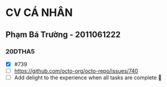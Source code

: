 # CV CÁ NHÂN
## Phạm Bá Trường - 2011061222
### 20DTHA5
- [x] #739
- [ ] https://github.com/octo-org/octo-repo/issues/740
- [ ] Add delight to the experience when all tasks are complete :tada: